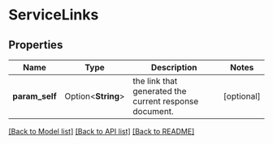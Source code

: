 # ServiceLinks

## Properties

Name | Type | Description | Notes
------------ | ------------- | ------------- | -------------
**param_self** | Option<**String**> | the link that generated the current response document. | [optional]

[[Back to Model list]](../README.md#documentation-for-models) [[Back to API list]](../README.md#documentation-for-api-endpoints) [[Back to README]](../README.md)



